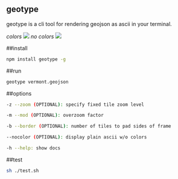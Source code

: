 geotype
---

geotype is a cli tool for rendering geojson as ascii in your terminal.

*colors*
![](https://dl.dropbox.com/s/pd6ewtiuazatwd8/Screenshot%202015-03-12%2000.39.18.png?dl=0)
*no colors*
![](https://dl.dropbox.com/s/m4pq6wqej2hbuhq/Screenshot%202015-03-12%2000.41.56.png?dl=0)

##install

```sh
npm install geotype -g
```

##run

```sh
geotype vermont.geojson
```

##options

```sh
-z --zoom (OPTIONAL): specify fixed tile zoom level

-m --mod (OPTIONAL): overzoom factor

-b --border (OPTIONAL): number of tiles to pad sides of frame

--nocolor (OPTIONAL): display plain ascii w/o colors

-h --help: show docs
```

##test

```sh
sh ./test.sh
```
